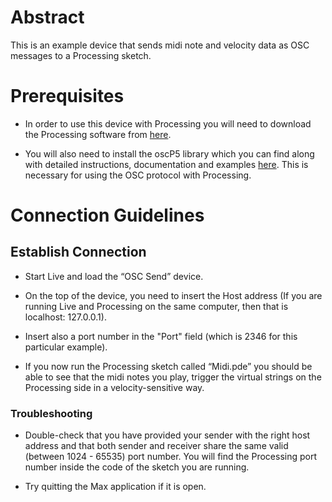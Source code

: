 # Abstract

This is an example device that sends midi note and velocity data as OSC messages to a Processing sketch.

# Prerequisites

* In order to use this device with Processing you will need to download the Processing software from [here](https://processing.org/download/).

* You will also need to install the oscP5 library which you can find along with detailed instructions, documentation and examples [here](http://www.sojamo.de/libraries/oscP5/). This is necessary for using the OSC protocol with Processing.


# Connection Guidelines

## Establish Connection

* Start Live and load the “OSC Send” device.

* On the top of the device, you need to insert the Host address (If you are running Live and Processing on the same computer, then that is localhost: 127.0.0.1).

* Insert also a port number in the "Port" field (which is 2346 for this particular example). 

* If you now run the Processing sketch called “Midi.pde” you should be able to see that the midi notes you play, trigger the virtual strings on the Processing side in a velocity-sensitive way.

### Troubleshooting

* Double-check that you have provided your sender with the right host address and that both sender and receiver share the same valid (between 1024 - 65535) port number. You will find the Processing port number inside the code of the sketch you are running.

* Try quitting the Max application if it is open. 

